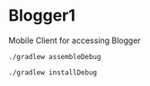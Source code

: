 # Blogger1

Mobile Client for accessing Blogger

`./gradlew assembleDebug` 


`./gradlew installDebug`

